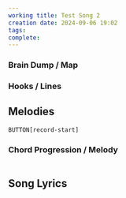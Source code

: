 ```yaml
---
working title: Test Song 2
creation date: 2024-09-06 19:02
tags: 
complete:
---
```

### Brain Dump / Map


### Hooks / Lines


## Melodies


`BUTTON[record-start]`


### Chord Progression / Melody
```chords
```


## Song Lyrics
